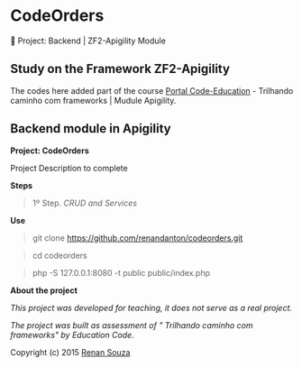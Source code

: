 CodeOrders
=======================

:book: Project: Backend | ZF2-Apigility Module

Study on the Framework ZF2-Apigility
--------------------------------------

The codes here added part of the course <a href="http://sites.code.education/trilhando-frameworks/" title="Portal Code Education" target="_blank" >Portal Code-Education</a> - Trilhando caminho com frameworks | Mudule Apigility.

Backend module in Apigility
----------------

**Project: CodeOrders**


Project Description to complete

**Steps**

>1º Step. *CRUD and Services*

**Use**

> git clone https://github.com/renandanton/codeorders.git

> cd codeorders

> php -S 127.0.0.1:8080 -t public public/index.php

**About the project**

*This project was developed for teaching, it does not serve as a real project.*

*The project was built as assessment of " Trilhando caminho com frameworks"  by Education Code.*

Copyright (c) 2015 <a href="https://br.linkedin.com/in/renan-danton-9b135862" title="Renan Souza" target="_blank" >Renan Souza</a>